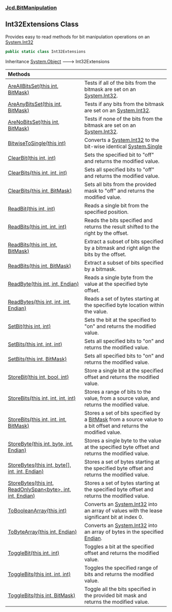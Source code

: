 ### [Jcd.BitManipulation](Jcd.BitManipulation.md 'Jcd.BitManipulation')

## Int32Extensions Class

Provides easy to read methods for bit manipulation operations on an [System.Int32](https://docs.microsoft.com/en-us/dotnet/api/System.Int32 'System.Int32')

```csharp
public static class Int32Extensions
```

Inheritance [System.Object](https://docs.microsoft.com/en-us/dotnet/api/System.Object 'System.Object') &#129106; Int32Extensions

| Methods | |
| :--- | :--- |
| [AreAllBitsSet(this int, BitMask)](Jcd.BitManipulation.Int32Extensions.AreAllBitsSet(thisint,Jcd.BitManipulation.BitMask).md 'Jcd.BitManipulation.Int32Extensions.AreAllBitsSet(this int, Jcd.BitManipulation.BitMask)') | Tests if all of the bits from the bitmask are set on an [System.Int32](https://docs.microsoft.com/en-us/dotnet/api/System.Int32 'System.Int32'). |
| [AreAnyBitsSet(this int, BitMask)](Jcd.BitManipulation.Int32Extensions.AreAnyBitsSet(thisint,Jcd.BitManipulation.BitMask).md 'Jcd.BitManipulation.Int32Extensions.AreAnyBitsSet(this int, Jcd.BitManipulation.BitMask)') | Tests if any bits from the bitmask are set on an [System.Int32](https://docs.microsoft.com/en-us/dotnet/api/System.Int32 'System.Int32'). |
| [AreNoBitsSet(this int, BitMask)](Jcd.BitManipulation.Int32Extensions.AreNoBitsSet(thisint,Jcd.BitManipulation.BitMask).md 'Jcd.BitManipulation.Int32Extensions.AreNoBitsSet(this int, Jcd.BitManipulation.BitMask)') | Tests if none of the bits from the bitmask are set on an [System.Int32](https://docs.microsoft.com/en-us/dotnet/api/System.Int32 'System.Int32'). |
| [BitwiseToSingle(this int)](Jcd.BitManipulation.Int32Extensions.BitwiseToSingle(thisint).md 'Jcd.BitManipulation.Int32Extensions.BitwiseToSingle(this int)') | Converts a [System.Int32](https://docs.microsoft.com/en-us/dotnet/api/System.Int32 'System.Int32') to the bit-wise identical [System.Single](https://docs.microsoft.com/en-us/dotnet/api/System.Single 'System.Single') |
| [ClearBit(this int, int)](Jcd.BitManipulation.Int32Extensions.ClearBit(thisint,int).md 'Jcd.BitManipulation.Int32Extensions.ClearBit(this int, int)') | Sets the specified bit to "off" and returns the modified value. |
| [ClearBits(this int, int, int)](Jcd.BitManipulation.Int32Extensions.ClearBits(thisint,int,int).md 'Jcd.BitManipulation.Int32Extensions.ClearBits(this int, int, int)') | Sets all specified bits to "off" and returns the modified value. |
| [ClearBits(this int, BitMask)](Jcd.BitManipulation.Int32Extensions.ClearBits(thisint,Jcd.BitManipulation.BitMask).md 'Jcd.BitManipulation.Int32Extensions.ClearBits(this int, Jcd.BitManipulation.BitMask)') | Sets all bits from the provided mask to "off" and returns the modified value. |
| [ReadBit(this int, int)](Jcd.BitManipulation.Int32Extensions.ReadBit(thisint,int).md 'Jcd.BitManipulation.Int32Extensions.ReadBit(this int, int)') | Reads a single bit from the specified position. |
| [ReadBits(this int, int, int)](Jcd.BitManipulation.Int32Extensions.ReadBits(thisint,int,int).md 'Jcd.BitManipulation.Int32Extensions.ReadBits(this int, int, int)') | Reads the bits specified and returns the result shifted to the right by the offset. |
| [ReadBits(this int, int, BitMask)](Jcd.BitManipulation.Int32Extensions.ReadBits(thisint,int,Jcd.BitManipulation.BitMask).md 'Jcd.BitManipulation.Int32Extensions.ReadBits(this int, int, Jcd.BitManipulation.BitMask)') | Extract a subset of bits specified by a bitmask and right align the bits by the offset. |
| [ReadBits(this int, BitMask)](Jcd.BitManipulation.Int32Extensions.ReadBits(thisint,Jcd.BitManipulation.BitMask).md 'Jcd.BitManipulation.Int32Extensions.ReadBits(this int, Jcd.BitManipulation.BitMask)') | Extract a subset of bits specified by a bitmask. |
| [ReadByte(this int, int, Endian)](Jcd.BitManipulation.Int32Extensions.ReadByte(thisint,int,Jcd.BitManipulation.Endian).md 'Jcd.BitManipulation.Int32Extensions.ReadByte(this int, int, Jcd.BitManipulation.Endian)') | Reads a single byte from the value at the specified byte offset. |
| [ReadBytes(this int, int, int, Endian)](Jcd.BitManipulation.Int32Extensions.ReadBytes(thisint,int,int,Jcd.BitManipulation.Endian).md 'Jcd.BitManipulation.Int32Extensions.ReadBytes(this int, int, int, Jcd.BitManipulation.Endian)') | Reads a set of bytes starting at the specified byte location within the value. |
| [SetBit(this int, int)](Jcd.BitManipulation.Int32Extensions.SetBit(thisint,int).md 'Jcd.BitManipulation.Int32Extensions.SetBit(this int, int)') | Sets the bit at the specified to "on" and returns the modified value. |
| [SetBits(this int, int, int)](Jcd.BitManipulation.Int32Extensions.SetBits(thisint,int,int).md 'Jcd.BitManipulation.Int32Extensions.SetBits(this int, int, int)') | Sets all specified bits to "on" and returns the modified value. |
| [SetBits(this int, BitMask)](Jcd.BitManipulation.Int32Extensions.SetBits(thisint,Jcd.BitManipulation.BitMask).md 'Jcd.BitManipulation.Int32Extensions.SetBits(this int, Jcd.BitManipulation.BitMask)') | Sets all specified bits to "on" and returns the modified value. |
| [StoreBit(this int, bool, int)](Jcd.BitManipulation.Int32Extensions.StoreBit(thisint,bool,int).md 'Jcd.BitManipulation.Int32Extensions.StoreBit(this int, bool, int)') | Store a single bit at the specified offset and returns the modified value. |
| [StoreBits(this int, int, int, int)](Jcd.BitManipulation.Int32Extensions.StoreBits(thisint,int,int,int).md 'Jcd.BitManipulation.Int32Extensions.StoreBits(this int, int, int, int)') | Stores a range of bits to the value, from a source value, and returns the modified value. |
| [StoreBits(this int, int, int, BitMask)](Jcd.BitManipulation.Int32Extensions.StoreBits(thisint,int,int,Jcd.BitManipulation.BitMask).md 'Jcd.BitManipulation.Int32Extensions.StoreBits(this int, int, int, Jcd.BitManipulation.BitMask)') | Stores a set of bits specified by a [BitMask](Jcd.BitManipulation.BitMask.md 'Jcd.BitManipulation.BitMask') from a source value to a bit offset and returns the modified value. |
| [StoreByte(this int, byte, int, Endian)](Jcd.BitManipulation.Int32Extensions.StoreByte(thisint,byte,int,Jcd.BitManipulation.Endian).md 'Jcd.BitManipulation.Int32Extensions.StoreByte(this int, byte, int, Jcd.BitManipulation.Endian)') | Stores a single byte to the value at the specified byte offset and returns the modified value. |
| [StoreBytes(this int, byte[], int, int, Endian)](Jcd.BitManipulation.Int32Extensions.StoreBytes(thisint,byte[],int,int,Jcd.BitManipulation.Endian).md 'Jcd.BitManipulation.Int32Extensions.StoreBytes(this int, byte[], int, int, Jcd.BitManipulation.Endian)') | Stores a set of bytes starting at the specified byte offset and returns the modified value. |
| [StoreBytes(this int, ReadOnlySpan&lt;byte&gt;, int, int, Endian)](Jcd.BitManipulation.Int32Extensions.StoreBytes(thisint,System.ReadOnlySpan_byte_,int,int,Jcd.BitManipulation.Endian).md 'Jcd.BitManipulation.Int32Extensions.StoreBytes(this int, System.ReadOnlySpan<byte>, int, int, Jcd.BitManipulation.Endian)') | Stores a set of bytes starting at the specified byte offset and returns the modified value. |
| [ToBooleanArray(this int)](Jcd.BitManipulation.Int32Extensions.ToBooleanArray(thisint).md 'Jcd.BitManipulation.Int32Extensions.ToBooleanArray(this int)') | Converts an [System.Int32](https://docs.microsoft.com/en-us/dotnet/api/System.Int32 'System.Int32') into an array of  values with the lease significant bit at index 0. |
| [ToByteArray(this int, Endian)](Jcd.BitManipulation.Int32Extensions.ToByteArray(thisint,Jcd.BitManipulation.Endian).md 'Jcd.BitManipulation.Int32Extensions.ToByteArray(this int, Jcd.BitManipulation.Endian)') | Converts an [System.Int32](https://docs.microsoft.com/en-us/dotnet/api/System.Int32 'System.Int32') into an array of bytes in the specified [Endian](Jcd.BitManipulation.Endian.md 'Jcd.BitManipulation.Endian'). |
| [ToggleBit(this int, int)](Jcd.BitManipulation.Int32Extensions.ToggleBit(thisint,int).md 'Jcd.BitManipulation.Int32Extensions.ToggleBit(this int, int)') | Toggles a bit at the specified offset and returns the modified value. |
| [ToggleBits(this int, int, int)](Jcd.BitManipulation.Int32Extensions.ToggleBits(thisint,int,int).md 'Jcd.BitManipulation.Int32Extensions.ToggleBits(this int, int, int)') | Toggles the specified range of bits and returns the modified value. |
| [ToggleBits(this int, BitMask)](Jcd.BitManipulation.Int32Extensions.ToggleBits(thisint,Jcd.BitManipulation.BitMask).md 'Jcd.BitManipulation.Int32Extensions.ToggleBits(this int, Jcd.BitManipulation.BitMask)') | Toggle all the bits specified in the provided bit mask and returns the modified value. |
